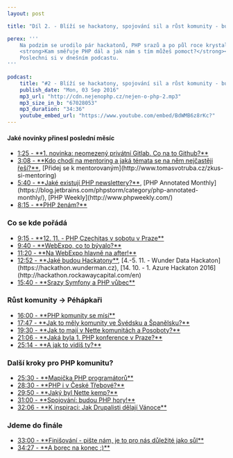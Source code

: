 ```yaml
---
layout: post

title: "Díl 2. - Blíží se hackatony, spojování sil a růst komunity - buď u toho!"

perex: '''
    Na podzim se urodilo pár hackatonů, PHP srazů a po půl roce krystalizuje nápad na spojování a růst komunity.<br>
    <strong>Kam směřuje PHP dál a jak nám s tím můžeš pomoct?</strong><br>
    Poslechni si v dnešním podcastu. 
'''

podcast:
    title: "#2 - Blíží se hackatony, spojování sil a růst komunity - buď u toho!"
    publish_date: "Mon, 03 Sep 2016"
    mp3_url: "http://cdn.nejenophp.cz/nejen-o-php-2.mp3"
    mp3_size_in_b: "67028053"
    mp3_duration: "34:36"
    youtube_embed_url: "https://www.youtube.com/embed/BdWMB6z8rKc?"
---
```


#### Jaké novinky přinesl poslední měsíc

- <a href="{$post['podcast']['youtube_embed_url']}&start=73&autoplay=true" target="video">
    1:25 - **1. novinka: neomezený privátní Gitlab. Co na to Github?**</a>
- <a href="{$post['podcast']['youtube_embed_url']}&start=188&autoplay=true" target="video">
    3:08 - **Kdo chodí na mentoring a jaká témata se na něm nejčastěji řeší?**</a>, [Přidej se k mentorovaným](http://www.tomasvotruba.cz/zkus-si-mentoring) 
- <a href="{$post['podcast']['youtube_embed_url']}&start=340&autoplay=true" target="video">
    5:40 - **Jaké existují PHP newslettery?**</a>, [PHP Annotated Monthly](https://blog.jetbrains.com/phpstorm/category/php-annotated-monthly/), [PHP Weekly](http://www.phpweekly.com/) 
- <a href="{$post['podcast']['youtube_embed_url']}&start=495&autoplay=true" target="video">
    8:15 - **PHP ženám?**</a>

### Co se kde pořádá

- <a href="{$post['podcast']['youtube_embed_url']}&start=555&autoplay=true" target="video">
    9:15 - **12. 11. - PHP Czechitas v sobotu v Praze**</a>
- <a href="{$post['podcast']['youtube_embed_url']}&start=580&autoplay=true" target="video">
    9:40 - **WebExpo, co to bývalo?**</a>
- <a href="{$post['podcast']['youtube_embed_url']}&start=680&autoplay=true" target="video">
    11:20 - **Na WebExpo hlavně na after!**</a>
- <a href="{$post['podcast']['youtube_embed_url']}&start=772&autoplay=true" target="video">
    12:52 - **Jaké budou Hackatony**</a>, [4.-5. 11. - Wunder Data Hackaton](https://hackathon.wunderman.cz), [14. 10. - 1. Azure Hackaton 2016](http://hackathon.rockawaycapital.com/en) 
- <a href="{$post['podcast']['youtube_embed_url']}&start=940&autoplay=true" target="video">
    15:40 - **Srazy Symfony a PHP vůbec**</a>

### Růst komunity → Péhápkaři

- <a href="{$post['podcast']['youtube_embed_url']}&start=960&autoplay=true" target="video">
    16:00 - **PHP komunity se mísí**</a>
- <a href="{$post['podcast']['youtube_embed_url']}&start=1067&autoplay=true" target="video">
    17:47 - **Jak to měly komunity ve Švédsku a Španělsku?**</a>
- <a href="{$post['podcast']['youtube_embed_url']}&start=1170&autoplay=true" target="video">
    19:30 - **Jak to mají v Nette komunitách a Posoboty?**</a>
- <a href="{$post['podcast']['youtube_embed_url']}&start=1266&autoplay=true" target="video">
    21:06 - **Jaká byla 1. PHP konference v Praze?**</a>
- <a href="{$post['podcast']['youtube_embed_url']}&start=1514&autoplay=true" target="video">
    25:14 - **A jak to vidíš ty?**</a>

### Další kroky pro PHP komunitu?

- <a href="{$post['podcast']['youtube_embed_url']}&start=1530&autoplay=true" target="video">
    25:30 - **Mapička PHP programátorů**</a>
- <a href="{$post['podcast']['youtube_embed_url']}&start=1710&autoplay=true" target="video">
    28:30 - **PHP i v České Třebové?**</a>
- <a href="{$post['podcast']['youtube_embed_url']}&start=1790&autoplay=true" target="video">
    29:50 - **Jaký byl Nette kemp?**</a>
- <a href="{$post['podcast']['youtube_embed_url']}&start=1860&autoplay=true" target="video">
    31:00 - **Spojování: budou PHP hory!**</a>
- <a href="{$post['podcast']['youtube_embed_url']}&start=1926&autoplay=true" target="video">
    32:06 - **K inspiraci: Jak Drupalisti dělají Vánoce**</a>

### Jdeme do finále

- <a href="{$post['podcast']['youtube_embed_url']}&start=1980&autoplay=true" target="video">
    33:00 - **Finišování - pište nám, je to pro nás důležité jako sůl**</a>
- <a href="{$post['podcast']['youtube_embed_url']}&start=2067&autoplay=true" target="video">
    34:27 - **A borec na konec :)**</a>
